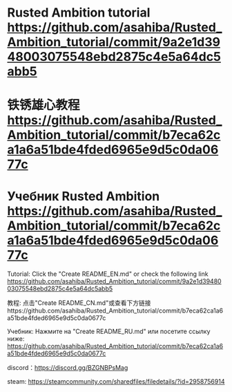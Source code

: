 # Rusted Ambition tutorial https://github.com/asahiba/Rusted_Ambition_tutorial/commit/9a2e1d3948003075548ebd2875c4e5a64dc5abb5
# 铁锈雄心教程 https://github.com/asahiba/Rusted_Ambition_tutorial/commit/b7eca62ca1a6a51bde4fded6965e9d5c0da0677c
# Учебник Rusted Ambition https://github.com/asahiba/Rusted_Ambition_tutorial/commit/b7eca62ca1a6a51bde4fded6965e9d5c0da0677c
Tutorial: Click the "Create README_EN.md" or check the following link https://github.com/asahiba/Rusted_Ambition_tutorial/commit/9a2e1d3948003075548ebd2875c4e5a64dc5abb5

教程: 点击"Create README_CN.md"或查看下方链接https://github.com/asahiba/Rusted_Ambition_tutorial/commit/b7eca62ca1a6a51bde4fded6965e9d5c0da0677c

Учебник: Нажмите на "Create README_RU.md" или посетите ссылку ниже: https://github.com/asahiba/Rusted_Ambition_tutorial/commit/b7eca62ca1a6a51bde4fded6965e9d5c0da0677c

discord：https://discord.gg/BZGNBPsMag

steam: https://steamcommunity.com/sharedfiles/filedetails/?id=2958756914
